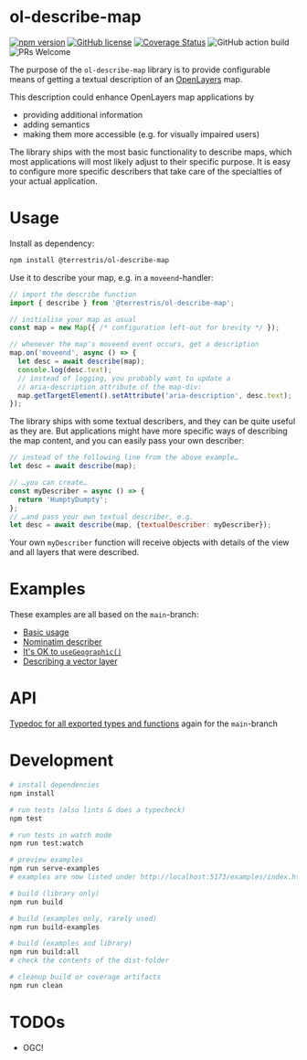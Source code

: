 # ol-describe-map

[![npm version](https://img.shields.io/npm/v/@terrestris/ol-describe-map.svg?style=flat-square)](https://www.npmjs.com/package/@terrestris/ol-describe-map)
[![GitHub license](https://img.shields.io/github/license/terrestris/ol-describe-map?style=flat-square)](https://github.com/terrestris/ol-describe-map/blob/main/LICENSE)
[![Coverage Status](https://img.shields.io/coveralls/github/terrestris/ol-describe-map?style=flat-square)](https://coveralls.io/github/terrestris/ol-describe-map)
![GitHub action build](https://img.shields.io/github/actions/workflow/status/terrestris/ol-describe-map/on-push-main.yml?branch=main&style=flat-square)
![PRs Welcome](https://img.shields.io/badge/PRs-welcome-brightgreen.svg?style=flat-square)

The purpose of the `ol-describe-map` library is to provide configurable means of getting
a textual description of an [OpenLayers](https://openlayers.org/) map.

This description could enhance OpenLayers map applications by 
* providing additional information
* adding semantics
* making them more accessible (e.g. for visually impaired users)

The library ships with the most basic functionality to describe maps, which most
applications will most likely adjust to their specific purpose. It is easy to configure
more specific describers that take care of the specialties of your actual application.

# Usage

Install as dependency:

```bash
npm install @terrestris/ol-describe-map
```

Use it to describe your map, e.g. in a `moveend`-handler:

```javascript
// import the describe function
import { describe } from '@terrestris/ol-describe-map';

// initialise your map as usual
const map = new Map({ /* configuration left-out for brevity */ });

// whenever the map's moveend event occurs, get a description
map.on('moveend', async () => {
  let desc = await describe(map);
  console.log(desc.text);
  // instead of logging, you probably want to update a
  // aria-description attribute of the map-div:
  map.getTargetElement().setAttribute('aria-description', desc.text);
});
```

The library ships with some textual describers, and they can be quite useful as they are.
But applications might have more specific ways of describing the map content, and you can
easily pass your own describer:

```javascript
// instead of the following line from the above example…
let desc = await describe(map);
```

```javascript
// …you can create…
const myDescriber = async () => {
  return 'HumptyDumpty';
};
// …and pass your own textual describer, e.g.
let desc = await describe(map, {textualDescriber: myDescriber});
```

Your own `myDescriber` function will receive objects with details of the view and all
layers that were described.

# Examples

These examples are all based on the `main`-branch:

* [Basic usage](https://terrestris.github.io/ol-describe-map/main/examples/basic.html)
* [Nominatim describer](https://terrestris.github.io/ol-describe-map/main/examples/nominatim.html)
* [It's OK to `useGeographic()`](https://terrestris.github.io/ol-describe-map/main/examples/use-geographic.html)
* [Describing a vector layer](https://terrestris.github.io/ol-describe-map/main/examples/vector.html)

# API

[Typedoc for all exported types and functions](https://terrestris.github.io/ol-describe-map/main/doc/index.html) again for the `main`-branch

# Development

```bash
# install dependencies
npm install

# run tests (also lints & does a typecheck)
npm test

# run tests in watch mode
npm run test:watch

# preview examples
npm run serve-examples
# examples are now listed under http://localhost:5173/examples/index.html

# build (library only)
npm run build

# build (examples only, rarely used)
npm run build-examples

# build (examples and library)
npm run build:all
# check the contents of the dist-folder

# cleanup build or coverage artifacts
npm run clean

```

# TODOs

* OGC!

